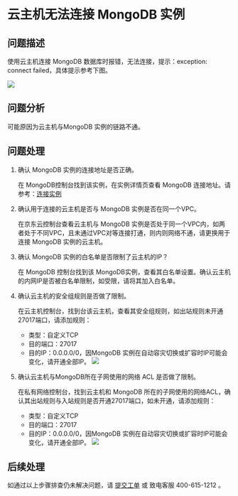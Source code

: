 # 云主机无法连接 MongoDB 实例

## 问题描述
使用云主机连接 MongoDB 数据库时报错，无法连接，提示：exception: connect failed，具体提示参考下图。

![](https://github.com/jdcloudcom/cn/blob/master/image/mongodb/mongo-027.png)

## 问题分析

可能原因为云主机与MongoDB 实例的链路不通。

## 问题处理

1. 确认 MongoDB 实例的连接地址是否正确。

   在 MongoDB控制台找到该实例，在实例详情页查看 MongoDB 连接地址。请参考：[连接实例](../Getting-Started/Connect-Instance.md)

1. 确认用于连接的云主机是否与 MongoDB 实例是否在同一个VPC。

   在京东云控制台查看云主机与 MongoDB 实例是否处于同一个VPC内，如两者处于不同VPC，且未通过VPC对等连接打通，则内则网络不通，请更换用于连接 MongoDB 实例的云主机。

1. 确认 MongoDB 实例的白名单是否限制了云主机的IP？

   在 MongoDB 控制台找到该 MongoDB实例，查看其白名单设置。确认云主机的内网IP是否被白名单限制，如受限，请将其加入白名单。

1. 确认云主机的安全组规则是否做了限制。

   在云主机控制台，找到台该云主机，查看其安全组规则，如出站规则未开通27017端口，请添加规则：
   - 类型：自定义TCP
   - 目的端口：27017
   - 目的IP：0.0.0.0/0，因MongoDB 实例在自动容灾切换或扩容时IP可能会变化，请开通全部IP。
	![](https://github.com/jdcloudcom/cn/blob/master/image/mongodb/mongo-028.png)
	
1. 确认云主机与MongoDB所在子网使用的网络 ACL 是否做了限制。

   在私有网络控制台，找到云主机和 MongoDB 所在的子网使用的网络ACL，确认其出站规则与入站规则是否开通27017端口，如未开通，请添加规则：
   - 类型：自定义TCP
   - 目的端口：27017
   - 目的IP：0.0.0.0/0，因MongoDB 实例在自动容灾切换或扩容时IP可能会变化，请开通全部IP。
   ![](https://github.com/jdcloudcom/cn/blob/master/image/mongodb/mongo-029.png)

  ## 后续处理
  如通过以上步骤排查仍未解决问题，请 [提交工单](https://ticket.jdcloud.com/myorder/form?cateId=166&questionId=238) 或 致电客服 400-615-1212 。


